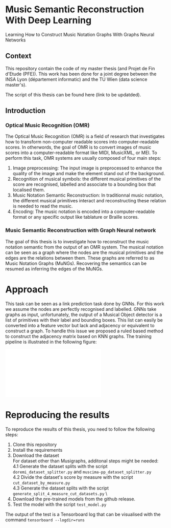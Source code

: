 # Music Semantic Reconstruction With Deep Learning
Learning How to Construct Music Notation Graphs With Graphs Neural Networks

## Context 

This repository contain the code of my master thesis (and Projet de Fin d'Etude (PFE)). 
This work has been done for a joint degree between the INSA Lyon (département informatic) and the TU Wien (data science master's).


The script of this thesis can be found here (link to be updatded).

## Introduction 

### Optical Music Recognition (OMR)

The Optical Music Recognition (OMR) is a field of research that investigates how to transform non-computer readable scores into computer-readable scores.
In otherwords, the goal of OMR is to convert images of music scores into a computer-readable format like MIDI, MusicXML, or MEI.
To perform this task, OMR systems are usually composed of four main steps:

1. Image preprocessing: The input image is preprocessed to enhance the quality of the image and make the element stand out of the background.
2. Recognition of musical symbols: the different musical primitives of the score are recognised, labelled and associate to a bounding box that localised them.
3. Music Notation Semantic Reconstruction: In traditionnal music notation, the different musical primitives interact and reconstructing these relation is needed to read the music.
4. Encoding: The music notation is encoded into a computer-readable format or any specific output like tablature or Braille scores.

### Music Semantic Reconstruction with Graph Neural network 

The goal of this thesis is to investigate how to reconstruct the music notation semantic from the output of an OMR system.
The musical notation can be seen as a graph where the nodes are the musical primitives and the edges are the relations between them. 
These graphs are referred to as Music Notation Graphs (MuNGs).
Recovering the semantics can be resumed as inferring the edges of the MuNGs.

# Approach

This task can be seen as a link prediction task done by GNNs.
For this work we assume the nodes are perfectly recognised and labelled.
GNNs take graphs as input, unfortunately, the output of a Musical Object detector is a list of primitives with their label and bounding boxes.
This list can easily be converted into a feature vector but lack and adjacency or equivalent to construct a graph.
To handle this issue we proposed a ruled based method to construct the adjacency matrix based on KNN graphs.
The training pipeline is illustrated in the following figure:

![Training Pipeline](./illustrations/Training_pipeline.pdf "Training Pipeline")

# Reproducing the results

To reproduce the results of this thesis, you need to follow the following steps:

1. Clone this repository
2. Install the requirements
3. Download the dataset \
   For dataset other than Musigraphs, additonal steps might be needed: \
   4.1 Generate the dataset splits with the script `doremi_dataset_splitter.py` and ```muscima-pp_dataset_splitter.py``` \
   4.2 Divide the dataset's score by measure with the script `cut_dataset_by_measure.py` \
   4.3 Generate the dataset splits with the script `generate_split_4_measure_cut_datasets.py` \
4. Download the pre-trained models from the github release. 
5. Test the model with the script `test_model.py`

The output of the test is a Tensorboard log that can be visualised with the command `tensorboard --logdir=runs`
